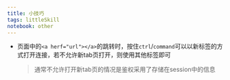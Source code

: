 ```yaml
---
title: 小技巧
tags: littleSkill
notebook: other
---
```

- 页面中的`<a herf="url"></a>`的跳转时，按住`ctrl`/`command`可以以新标签的方式打开连接，若不允许新tab页打开，则使用其他标签即可
    > 通常不允许打开新tab页的情况是鉴权采用了存储在session中的信息